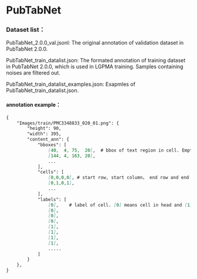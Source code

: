 # PubTabNet

### Dataset list：
PubTabNet_2.0.0_val.jsonl: The original annotation of validation dataset in PubTabNet 2.0.0.

PubTabNet_train_datalist.json: The formated annotation of training dataset in PubTabNet 2.0.0, which is used in LGPMA training. Samples containing noises are filtered out.

PubTabNet_train_datalist_examples.json: Exapmles of PubTabNet_train_datalist.json.

#### annotation example：
``` markdown
{
	"Images/train/PMC3348833_020_01.png": {
        "height": 90,
        "width": 395,
        "content_ann": {
            "bboxes": [
                [40,  4, 75,  20],  # bbox of text region in cell. Empty cell are noded as []. 
                [144, 4, 163, 20],
                ...
            ],
            "cells": [
                [0,0,0,0], # start row, start column， end row and end column of cell
                [0,1,0,1],
                ...
            ],
            "labels": [
                [0],    # label of cell. [0] means cell in head and [1] means cell in body
                [0],
                [0],
                [0],
                [1],
                [1],
                [1],
                [1],
                .....
            ]
        }
    },
}
```